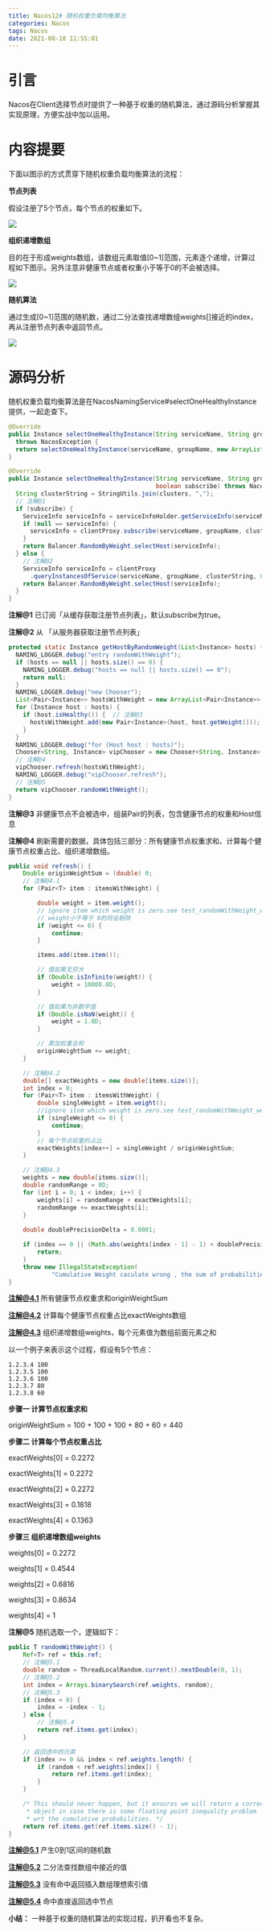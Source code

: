 ```yaml
---
title: Nacos12# 随机权重负载均衡算法
categories: Nacos
tags: Nacos
date: 2021-08-10 11:55:01
---
```




# 引言

Nacos在Client选择节点时提供了一种基于权重的随机算法，通过源码分析掌握其实现原理，方便实战中加以运用。



# 内容提要

下面以图示的方式贯穿下随机权重负载均衡算法的流程：



**节点列表** 

假设注册了5个节点，每个节点的权重如下。

![](https://gitee.com/laoliangcode/md-picture/raw/master/img/%E7%A4%BA%E4%BE%8B%E6%B3%A8%E5%86%8C%E8%8A%82%E7%82%B9%E5%88%97%E8%A1%A8.png)



<!--more-->



**组织递增数组** 

目的在于形成weights数组，该数组元素取值[0~1]范围，元素逐个递增，计算过程如下图示。另外注意非健康节点或者权重小于等于0的不会被选择。

![](https://gitee.com/laoliangcode/md-picture/raw/master/img/%E7%BB%84%E7%BB%87%E9%80%92%E5%A2%9E%E6%95%B0%E7%BB%84.png)



**随机算法** 

通过生成[0~1]范围的随机数，通过二分法查找递增数组weights[]接近的index，再从注册节点列表中返回节点。

![](https://gitee.com/laoliangcode/md-picture/raw/master/img/%E6%9D%83%E9%87%8D%E9%9A%8F%E6%9C%BA%E7%AE%97%E6%B3%95%20(1).png)





# 源码分析

随机权重负载均衡算法是在NacosNamingService#selectOneHealthyInstance提供，一起走查下。

```java
@Override
public Instance selectOneHealthyInstance(String serviceName, String groupName, boolean subscribe)
  throws NacosException {
  return selectOneHealthyInstance(serviceName, groupName, new ArrayList<String>(), subscribe);
}
```

```java
@Override
public Instance selectOneHealthyInstance(String serviceName, String groupName, List<String> clusters,
                                         boolean subscribe) throws NacosException {
  String clusterString = StringUtils.join(clusters, ",");
  // 注解@1
  if (subscribe) {
    ServiceInfo serviceInfo = serviceInfoHolder.getServiceInfo(serviceName, groupName, clusterString);
    if (null == serviceInfo) {
      serviceInfo = clientProxy.subscribe(serviceName, groupName, clusterString);
    }
    return Balancer.RandomByWeight.selectHost(serviceInfo);
  } else {
    // 注解@2
    ServiceInfo serviceInfo = clientProxy
      .queryInstancesOfService(serviceName, groupName, clusterString, 0, false);
    return Balancer.RandomByWeight.selectHost(serviceInfo);
  }
}
```

**注解@1** 已订阅「从缓存获取注册节点列表」，默认subscribe为true。

**注解@2** 从 「从服务器获取注册节点列表」

```java
protected static Instance getHostByRandomWeight(List<Instance> hosts) {
  NAMING_LOGGER.debug("entry randomWithWeight");
  if (hosts == null || hosts.size() == 0) {
    NAMING_LOGGER.debug("hosts == null || hosts.size() == 0");
    return null;
  }
  NAMING_LOGGER.debug("new Chooser");
  List<Pair<Instance>> hostsWithWeight = new ArrayList<Pair<Instance>>();
  for (Instance host : hosts) {
    if (host.isHealthy()) {  // 注解@3
      hostsWithWeight.add(new Pair<Instance>(host, host.getWeight()));
    }
  }
  NAMING_LOGGER.debug("for (Host host : hosts)");
  Chooser<String, Instance> vipChooser = new Chooser<String, Instance>("www.taobao.com");
  // 注解@4
  vipChooser.refresh(hostsWithWeight);
  NAMING_LOGGER.debug("vipChooser.refresh");
  // 注解@5
  return vipChooser.randomWithWeight();
}
```

**注解@3** 非健康节点不会被选中，组装Pair的列表，包含健康节点的权重和Host信息

**注解@4** 刷新需要的数据，具体包括三部分：所有健康节点权重求和、计算每个健康节点权重占比、组织递增数组。

```java
public void refresh() {
    Double originWeightSum = (double) 0;
    // 注解@4.1
    for (Pair<T> item : itemsWithWeight) {

        double weight = item.weight();
        // ignore item which weight is zero.see test_randomWithWeight_weight0 in ChooserTest
        // weight小于等于 0的将会剔除
        if (weight <= 0) {
            continue;
        }

        items.add(item.item());

        // 值如果无穷大
        if (Double.isInfinite(weight)) {
            weight = 10000.0D;
        }

        // 值如果为非数字值
        if (Double.isNaN(weight)) {
            weight = 1.0D;
        }

        // 累加权重总和
        originWeightSum += weight;
    }

    // 注解@4.2
    double[] exactWeights = new double[items.size()];
    int index = 0;
    for (Pair<T> item : itemsWithWeight) {
        double singleWeight = item.weight();
        //ignore item which weight is zero.see test_randomWithWeight_weight0 in ChooserTest
        if (singleWeight <= 0) {
            continue;
        }
        // 每个节点权重的占比
        exactWeights[index++] = singleWeight / originWeightSum;
    }

    // 注解@4.3
    weights = new double[items.size()];
    double randomRange = 0D;
    for (int i = 0; i < index; i++) {
        weights[i] = randomRange + exactWeights[i];
        randomRange += exactWeights[i];
    }
		
    double doublePrecisionDelta = 0.0001;

    if (index == 0 || (Math.abs(weights[index - 1] - 1) < doublePrecisionDelta)) {
        return;
    }
    throw new IllegalStateException(
            "Cumulative Weight caculate wrong , the sum of probabilities does not equals 1.");
}
```

**注解@4.1** 所有健康节点权重求和originWeightSum

**注解@4.2** 计算每个健康节点权重占比exactWeights数组

**注解@4.3** 组织递增数组weights，每个元素值为数组前面元素之和



以一个例子来表示这个过程，假设有5个节点：

```44
1.2.3.4 100
1.2.3.5 100
1.2.3.6	100
1.2.3.7	80
1.2.3.8	60
```

**步骤一  计算节点权重求和** 

originWeightSum = 100 + 100 + 100 + 80 + 60 = 440



**步骤二 计算每个节点权重占比** 

exactWeights[0] = 0.2272

exactWeights[1] = 0.2272

exactWeights[2] = 0.2272

exactWeights[3] = 0.1818

exactWeights[4] = 0.1363



**步骤三 组织递增数组weights** 

weights[0] = 0.2272

weights[1] = 0.4544

weights[2] = 0.6816

weights[3] = 0.8634

weights[4] = 1



**注解@5** 随机选取一个，逻辑如下：

```java
public T randomWithWeight() {
    Ref<T> ref = this.ref;
    // 注解@5.1
    double random = ThreadLocalRandom.current().nextDouble(0, 1);
    // 注解@5.2
    int index = Arrays.binarySearch(ref.weights, random);
    // 注解@5.3
    if (index < 0) {
        index = -index - 1;
    } else {
        // 注解@5.4
        return ref.items.get(index);
    }

    // 返回选中的元素
    if (index >= 0 && index < ref.weights.length) {
        if (random < ref.weights[index]) {
            return ref.items.get(index);
        }
    }

    /* This should never happen, but it ensures we will return a correct
     * object in case there is some floating point inequality problem
     * wrt the cumulative probabilities. */
    return ref.items.get(ref.items.size() - 1);
}
```

**注解@5.1** 产生0到1区间的随机数

**注解@5.2** 二分法查找数组中接近的值

**注解@5.3**  没有命中返回插入数组理想索引值

**注解@5.4** 命中直接返回选中节点



**小结：** 一种基于权重的随机算法的实现过程，扒开看也不复杂。













